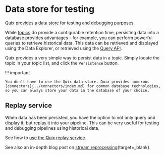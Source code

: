 # Data store for testing 

Quix provides a data store for testing and debugging purposes.

While [topics](../get-started/glossary.md#topic) do provide a configurable retention time, persisting data into a database provides advantages - for example, you can perform powerful queries to retrieve historical data. This data can be retrieved and displayed using the Data Explorer, or retrieved using the [Query API](../apis/query-api/overview.md).

Quix provides a very simple way to persist data in a topic. Simply locate the topic in your topic list, and click the `Persistence` button. 

!!! important

    You don't have to use the Quix data store. Quix provides numerous [connectors](../connectors/index.md) for common database technologies, so you can always store your data in the database of your choice.

## Replay service

When data has been persisted, you have the option to not only query and display it, but replay it into your pipeline. This can be very useful for testing and debugging pipelines using historical data.

See how to [use the Quix replay service](../manage/replay.md).

See also an in-depth blog post on [stream reprocessing](https://quix.io/blog/intro-stream-reprocessing-python/){target=_blank}.
